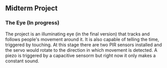 ## Midterm Project

### The Eye (In progress)

The project is an illuminating eye (in the final version) that tracks and follows people's movement around it. It is also capable of telling the time, triggered by touching.
At this stage there are two PIR sensors installed and the servo would rotate to the direction in which movement is detected. A piezo is triggered by a capacitive sensorm but right now it only makes a constant sound.

